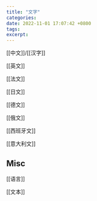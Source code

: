 ```yaml
---
title: "文字"
categories: 
date: 2022-11-01 17:07:42 +0800
tags: 
excerpt: 
---
```



[[中文]]/[[汉字]]

[[英文]]

[[法文]]

[[日文]]

[[德文]]

[[俄文]]

[[西班牙文]]

[[意大利文]]




## Misc

[[语言]]

[[文本]]




